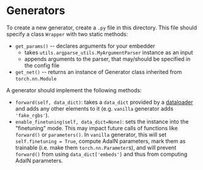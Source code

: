 # Generators

To create a new generator, create a `.py` file in this directory.
This file should specify a class `Wrapper` with two static methods:
* `get_params()` -- declares arguments for your embedder
    * takes `utils.argparse_utils.MyArgumentParser` instance as an input
    * appends arguments to the parser, that may/should be specified in the config file 
* `get_net()` -- returns an instance of Generator class inherited from `torch.nn.Module`

A generator should implement the following methods:
* `forward(self, data_dict)`: takes a `data_dict` provided by a [dataloader](../dataloaders) and adds any other elements to it 
(e.g. `vanilla` generator adds `'fake_rgbs'`).
* `enable_finetuning(self, data_dict=None)`: sets the instance into the "finetuning" mode. This may impact future calls of functions like `forward()` or `parameters()`. In `vanilla` generator, this will set `self.finetuning = True`, compute AdaIN parameters, mark them as trainable (i.e. make them `torch.nn.Parameter`s), and will prevent `forward()` from using `data_dict['embeds']` and thus from computing AdaIN parameters.
